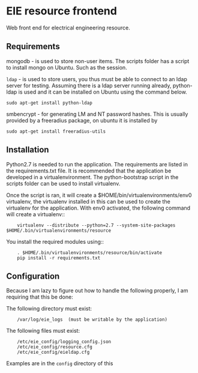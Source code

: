 # EIE resource frontend

Web front end for electrical engineering resource. 


## Requirements
mongodb - is used to store non-user items. The scripts folder has a script to
install mongo on Ubuntu. Such as the session.

`ldap` - is used to store users, you thus must be able to connect to an ldap
server for testing. Assuming there is a ldap server running already,
python-ldap is used and it can be installed on Ubuntu using the command below.

    sudo apt-get install python-ldap

smbencrypt - for generating LM and NT password hashes. This is usually provided
by a freeradius package, on ubuntu it is installed by 

    sudo apt-get install freeradius-utils

## Installation
Python2.7 is needed to run the application. The requirements are listed in the 
requirements.txt file. It is recommended that the application be developed in a
virtualenvironment. The python-bootstrap script in the scripts folder can be 
used to install virtualenv.

Once the script is ran, it will create a $HOME/bin/virtualenvironments/env0 
virtualenv, the virtualenv installed in this can be used to create the
virtualenv for the application. With env0 activated, the following command will
create a virtualenv::

        virtualenv --distribute --python=2.7 --system-site-packages $HOME/.bin/virtualenvironments/resource

You install the required modules using::

        . $HOME/.bin/virtualenvironments/resource/bin/activate
        pip install -r requirements.txt


## Configuration

Because I am lazy to figure out how to handle the following properly, I am
requiring that this be done:

The following directory must exist:

        /var/log/eie_logs  (must be writable by the application)

The following files must exist:

        /etc/eie_config/logging_config.json
        /etc/eie_config/resource.cfg
        /etc/eie_config/eieldap.cfg

Examples are in the `config` directory of this
